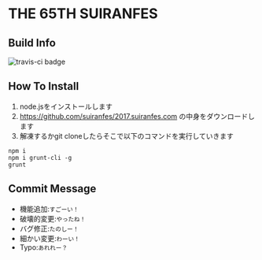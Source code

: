# THE 65TH SUIRANFES


## Build Info

![travis-ci badge](https://travis-ci.org/suiranfes/2017.suiranfes.com.svg?branch=master)

## How To Install

1. node.jsをインストールします
2. https://github.com/suiranfes/2017.suiranfes.com の中身をダウンロードします
3. 解凍するかgit cloneしたらそこで以下のコマンドを実行していきます

```
npm i
npm i grunt-cli -g
grunt
```

## Commit Message

- 機能追加:`すごーい！`
- 破壊的変更:`やったね！`
- バグ修正:`たのしー！`
- 細かい変更:`わーい！`
- Typo:`あれれー？`